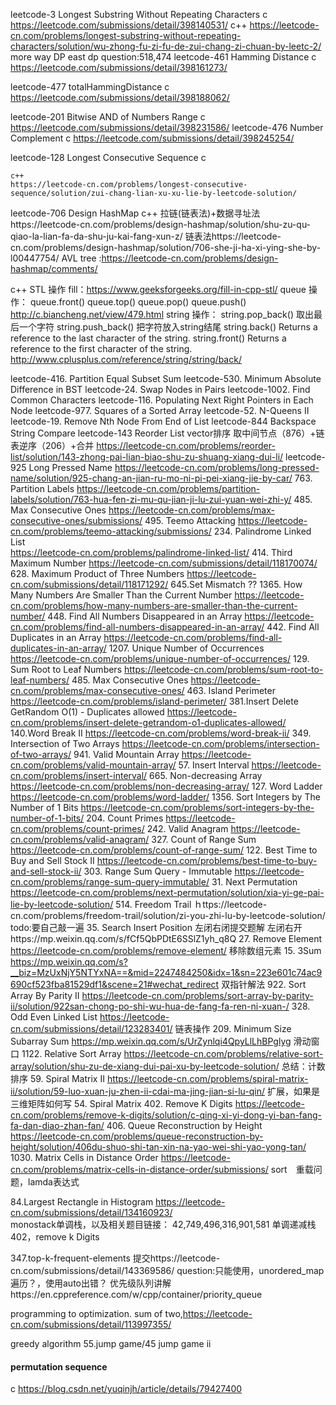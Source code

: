 leetcode-3 Longest Substring Without Repeating Characters
    c
    https://leetcode.com/submissions/detail/398140531/
    c++
    https://leetcode-cn.com/problems/longest-substring-without-repeating-characters/solution/wu-zhong-fu-zi-fu-de-zui-chang-zi-chuan-by-leetc-2/
    more way DP
    east dp question:518,474
leetcode-461 Hamming Distance
    c
    https://leetcode.com/submissions/detail/398161273/

leetcode-477 totalHammingDistance
    c
    https://leetcode.com/submissions/detail/398188062/

leetcode-201 Bitwise AND of Numbers Range
    c  
    https://leetcode.com/submissions/detail/398231586/
leetcode-476 Number Complement
    c
    https://leetcode.com/submissions/detail/398245254/

leetcode-128 Longest Consecutive Sequence
    c
    
    c++
    https://leetcode-cn.com/problems/longest-consecutive-sequence/solution/zui-chang-lian-xu-xu-lie-by-leetcode-solution/
leetcode-706 Design HashMap
    c++
    拉链(链表法)+数据寻址法https://leetcode-cn.com/problems/design-hashmap/solution/shu-zu-qu-qiao-la-lian-fa-da-shu-ju-kai-fang-xun-z/
    链表法https://leetcode-cn.com/problems/design-hashmap/solution/706-she-ji-ha-xi-ying-she-by-l00447754/
    AVL tree :https://leetcode-cn.com/problems/design-hashmap/comments/


c++ STL 操作
    fill：https://www.geeksforgeeks.org/fill-in-cpp-stl/
queue 操作：
    queue.front()
    queue.top()
    queue.pop()
    queue.push()
    http://c.biancheng.net/view/479.html
 string 操作：
    string.pop_back() 取出最后一个字符
    string.push_back() 把字符放入string结尾
    string.back() Returns a reference to the last character of the string.
    string.front() Returns a reference to the first character of the string.
    http://www.cplusplus.com/reference/string/string/back/
    
leetcode-416. Partition Equal Subset Sum
leetcode-530. Minimum Absolute Difference in BST
leetcode-24. Swap Nodes in Pairs
leetcode-1002. Find Common Characters
leetcode-116. Populating Next Right Pointers in Each Node
leetcode-977. Squares of a Sorted Array
leetcode-52. N-Queens II
leetcode-19. Remove Nth Node From End of List
leetcode-844 Backspace String Compare
leetcode-143 Reorder List
    vector排序
    取中间节点（876）+链表逆序（206）+合并
    https://leetcode-cn.com/problems/reorder-list/solution/143-zhong-pai-lian-biao-shu-zu-shuang-xiang-dui-li/
leetcode-925 Long Pressed Name
    https://leetcode-cn.com/problems/long-pressed-name/solution/925-chang-an-jian-ru-mo-ni-pi-pei-xiang-jie-by-car/
 763. Partition Labels
    https://leetcode-cn.com/problems/partition-labels/solution/763-hua-fen-zi-mu-qu-jian-ji-lu-zui-yuan-wei-zhi-y/
 485. Max Consecutive Ones
    https://leetcode-cn.com/problems/max-consecutive-ones/submissions/
 495. Teemo Attacking
     https://leetcode-cn.com/problems/teemo-attacking/submissions/
 234. Palindrome Linked List   
     https://leetcode-cn.com/problems/palindrome-linked-list/
 414. Third Maximum Number
     https://leetcode-cn.com/submissions/detail/118170074/
 628. Maximum Product of Three Numbers
    https://leetcode-cn.com/submissions/detail/118171292/
645.Set Mismatch
    ??
1365. How Many Numbers Are Smaller Than the Current Number
    https://leetcode-cn.com/problems/how-many-numbers-are-smaller-than-the-current-number/
448. Find All Numbers Disappeared in an Array
    https://leetcode-cn.com/problems/find-all-numbers-disappeared-in-an-array/
442. Find All Duplicates in an Array
    https://leetcode-cn.com/problems/find-all-duplicates-in-an-array/
1207. Unique Number of Occurrences
    https://leetcode-cn.com/problems/unique-number-of-occurrences/
129. Sum Root to Leaf Numbers
    https://leetcode-cn.com/problems/sum-root-to-leaf-numbers/
485. Max Consecutive Ones
    https://leetcode-cn.com/problems/max-consecutive-ones/
463. Island Perimeter
    https://leetcode-cn.com/problems/island-perimeter/
381.Insert Delete GetRandom O(1) - Duplicates allowed
    https://leetcode-cn.com/problems/insert-delete-getrandom-o1-duplicates-allowed/
140.Word Break II
    https://leetcode-cn.com/problems/word-break-ii/
349. Intersection of Two Arrays
    https://leetcode-cn.com/problems/intersection-of-two-arrays/
941. Valid Mountain Array
    https://leetcode-cn.com/problems/valid-mountain-array/
57. Insert Interval
    https://leetcode-cn.com/problems/insert-interval/
665. Non-decreasing Array
    https://leetcode-cn.com/problems/non-decreasing-array/
127. Word Ladder
    https://leetcode-cn.com/problems/word-ladder/
1356. Sort Integers by The Number of 1 Bits
    https://leetcode-cn.com/problems/sort-integers-by-the-number-of-1-bits/
204. Count Primes
    https://leetcode-cn.com/problems/count-primes/
242. Valid Anagram
    https://leetcode-cn.com/problems/valid-anagram/
327. Count of Range Sum
    https://leetcode-cn.com/problems/count-of-range-sum/
122. Best Time to Buy and Sell Stock II
    https://leetcode-cn.com/problems/best-time-to-buy-and-sell-stock-ii/
303. Range Sum Query - Immutable
    https://leetcode-cn.com/problems/range-sum-query-immutable/
31. Next Permutation
    https://leetcode-cn.com/problems/next-permutation/solution/xia-yi-ge-pai-lie-by-leetcode-solution/
514. Freedom Trail
    ｈttps://leetcode-cn.com/problems/freedom-trail/solution/zi-you-zhi-lu-by-leetcode-solution/
    todo:要自己敲一遍
35. Search Insert Position
    左闭右闭提交题解
    左闭右开https://mp.weixin.qq.com/s/fCf5QbPDtE6SSlZ1yh_q8Q
27. Remove Element
    https://leetcode-cn.com/problems/remove-element/
    移除数组元素
15. 3Sum
    https://mp.weixin.qq.com/s?__biz=MzUxNjY5NTYxNA==&mid=2247484250&idx=1&sn=223e601c74ac9690cf523fba81529df1&scene=21#wechat_redirect
    双指针解法
922. Sort Array By Parity II
    https://leetcode-cn.com/problems/sort-array-by-parity-ii/solution/922san-chong-po-shi-wu-hua-de-fang-fa-ren-ni-xuan-/
328. Odd Even Linked List
    https://leetcode-cn.com/submissions/detail/123283401/
    链表操作
209. Minimum Size Subarray Sum
    https://mp.weixin.qq.com/s/UrZynlqi4QpyLlLhBPglyg
    滑动窗口
1122. Relative Sort Array
    https://leetcode-cn.com/problems/relative-sort-array/solution/shu-zu-de-xiang-dui-pai-xu-by-leetcode-solution/
    总结：计数排序
59. Spiral Matrix II
    https://leetcode-cn.com/problems/spiral-matrix-ii/solution/59-luo-xuan-ju-zhen-ii-cdai-ma-jing-jian-si-lu-qin/
    扩展，如果是三维矩阵如何写
    54. Spiral Matrix
402. Remove K Digits
    https://leetcode-cn.com/problems/remove-k-digits/solution/c-qing-xi-yi-dong-yi-ban-fang-fa-dan-diao-zhan-fan/
406. Queue Reconstruction by Height
   https://leetcode-cn.com/problems/queue-reconstruction-by-height/solution/406du-shuo-shi-tan-xin-na-yao-wei-shi-yao-yong-tan/
1030. Matrix Cells in Distance Order
    https://leetcode-cn.com/problems/matrix-cells-in-distance-order/submissions/
    sort　重载问题，lamda表达式

84.Largest Rectangle in Histogram
https://leetcode-cn.com/submissions/detail/134160923/  
monostack单调栈，以及相关题目链接：
    42,749,496,316,901,581
单调递减栈 402，remove k Digits

347.top-k-frequent-elements
提交https://leetcode-cn.com/submissions/detail/143369586/   question:只能使用，unordered_map遍历？，使用auto出错？
优先级队列讲解https://en.cppreference.com/w/cpp/container/priority_queue


programming to  optimization.
sum of two,https://leetcode-cn.com/submissions/detail/113997355/


greedy algorithm
55.jump game/45 jump game ii

#### permutation sequence
c https://blog.csdn.net/yuqinjh/article/details/79427400